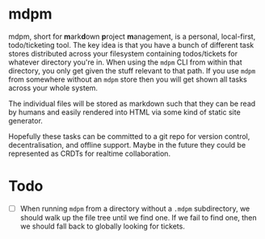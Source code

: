 # mdpm

mdpm, short for **m**ark**d**own **p**roject **m**anagement, is a personal, local-first,
todo/ticketing tool. The key idea is that you have a bunch of different task stores
distributed across your filesystem containing todos/tickets for whatever directory
you're in. When using the `mdpm` CLI from within that directory, you only get given the
stuff relevant to that path. If you use `mdpm` from somewhere without an `mdpm` store
then you will get shown all tasks across your whole system.

The individual files will be stored as markdown such that they can be read by humans and
easily rendered into HTML via some kind of static site generator.

Hopefully these tasks can be committed to a git repo for version control,
decentralisation, and offline support. Maybe in the future they could be represented as
CRDTs for realtime collaboration.

# Todo
- [ ] When running `mdpm` from a directory without a `.mdpm` subdirectory, we should
walk up the file tree until we find one. If we fail to find one, then we should fall
back to globally looking for tickets.
